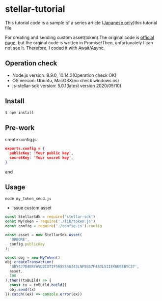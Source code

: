 # stellar-tutorial
This tutorial code is a sample of a series article ([Japanese only](https://crypto.watch.impress.co.jp/docs/serial/dmmcourse/1159808.html))this tutorial file 

For creating and sending custom asset(token).The original code is [official page](https://www.stellar.org/developers/js-stellar-base/reference/base-examples.html), but the orginal code is written in Promise/Then, unfortunately I can not see it. Therefore, I coded it with Await/Async.

## Operation check
* Node.js version: 8.9.0, 10.14.2(Operation check OK)
* OS version: Ubuntu, MacOSX(no check windows os)
* js-stellar-sdk version: 5.0.1(latest version 2020/05/10)

## Install

```bash
$ npm install
```

## Pre-work
create config.js

```json
exports.config = {
  publicKey: 'Your public key',
  secretKey: 'Your secret key',
}
```
and 

## Usage

```bash
node my_token_send.js
```

* Issue custom asset
```js
const StellarSdk = require('stellar-sdk')
const MyToken = require('./lib/token.js')
const config = require('./config.js').config

const asset = new StellarSdk.Asset(
  'OREORE',
  config.publicKey
);

const obj = new MyToken()
obj.createTransaction(
  'GBY4J7D4ERYAVD2IXTIFS6SSSSG343LNF5B57F4BJL5IIEKGUBEBYC37',
  asset,
  100
).then((txBuild) => {
  const tx = txBuild.build()
  obj.send(tx)
}).catch((ex) => console.error(ex))
```

